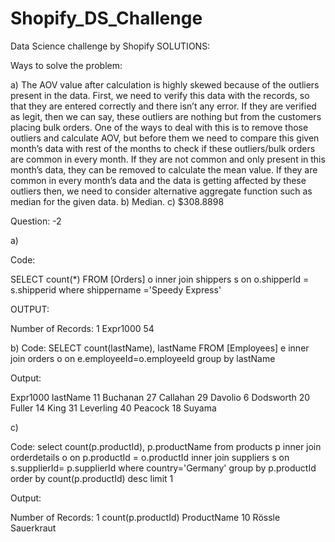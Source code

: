 # Shopify_DS_Challenge
Data Science challenge by Shopify
SOLUTIONS:

Ways to solve the problem:

a)	The AOV value after calculation is highly skewed because of the outliers present in the data. First, we need to verify this data with the records, so that they are entered correctly and there isn’t any error. If they are verified as legit, then we can say, these outliers are nothing but from the customers placing bulk orders. One of the ways to deal with this is to remove those outliers and calculate AOV, but before them we need to compare this given month’s data with rest of the months to check if these outliers/bulk orders are common in every month. If they are not common and only present in this month’s data, they can be removed to calculate the mean value. If they are common in every month’s data and the data is getting affected by these outliers then, we need to consider alternative aggregate function such as median for the given data.
b)	Median.
c)	$308.8898


Question: -2

a)

Code:

SELECT count(*) 
FROM [Orders] o 
inner join shippers s on o.shipperId = s.shipperid
where shippername ='Speedy Express'

OUTPUT:

Number of Records: 1
Expr1000
54

 

b)
Code:
SELECT count(lastName), lastName 
FROM [Employees] e 
inner join orders o on e.employeeId=o.employeeId 
group by  lastName

Output:

Expr1000    lastName
  11        Buchanan
  27        Callahan
  29        Davolio
  6         Dodsworth
  20        Fuller
  14        King
  31        Leverling
  40        Peacock
  18        Suyama
  
   
c)

Code:
select count(p.productId), p.productName 
from products p inner join orderdetails o on p.productId = o.productId 
inner join suppliers s on s.supplierId= p.supplierId 
where country='Germany' 
group by p.productId 
order by count(p.productId) desc limit 1

Output:

Number of Records: 1
count(p.productId)        ProductName
10                        Rössle Sauerkraut

